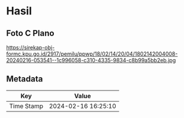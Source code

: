 # Hasil

## Foto C Plano

https://sirekap-obj-formc.kpu.go.id/2917/pemilu/ppwp/18/02/14/20/04/1802142004008-20240216-053541--1c996058-c310-4335-9834-c8b99a5bb2eb.jpg


## Metadata

| Key        | Value               |
| ---------- | ------------------- |
| Time Stamp | 2024-02-16 16:25:10 |



